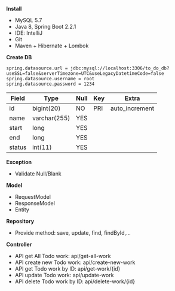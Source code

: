 **Install**
- MySQL 5.7
- Java 8, Spring Boot 2.2.1
- IDE: IntelliJ
- Git
- Maven + Hibernate + Lombok

**Create DB**
```
spring.datasource.url = jdbc:mysql://localhost:3306/to_do_db?useSSL=false&serverTimezone=UTC&useLegacyDatetimeCode=false
spring.datasource.username = root
spring.datasource.password = 1234
```
| Field  |  Type | Null  | Key  | Extra  |
|---|---|---|---|---|
|  id |  bigint(20) | NO  |  PRI |  auto_increment |
|  name |  varchar(255) | YES  |   |   |
|  start | long  | YES  |   |   |
|  end |  long |  YES |   |   |
|  status |  int(11) |  YES |   |   |

**Exception**
- Validate Null/Blank

**Model**
- RequestModel
- ResponseModel
- Entity

**Repository**
- Provide method: save, update, find, findById,...

**Controller**
- API get All Todo work: api/get-all-work
- API create new Todo work: api/create-new-work
- API get Todo work by ID: api/get-work/{id}
- API update Todo work: api/update-work
- API delete Todo work by ID: api/delete-work/{id}

